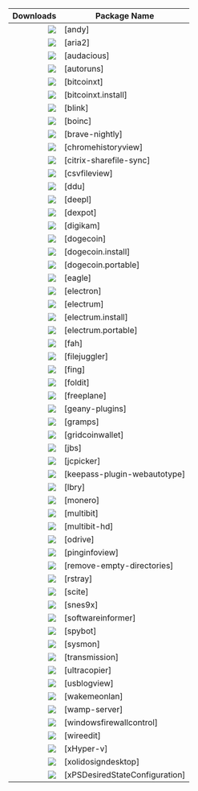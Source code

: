 | Downloads | Package Name |
|-----------:|--------------|
| [![](http://img.shields.io/chocolatey/dt/andy.svg?color=green&label=andy)](https://chocolatey.org/packages/andy) | [andy]|
| [![](http://img.shields.io/chocolatey/dt/aria2.svg?color=green&label=aria2)](https://chocolatey.org/packages/aria2) | [aria2]|
| [![](http://img.shields.io/chocolatey/dt/audacious.svg?color=green&label=audacious)](https://chocolatey.org/packages/audacious) | [audacious]|
| [![](http://img.shields.io/chocolatey/dt/autoruns.svg?color=green&label=autoruns)](https://chocolatey.org/packages/autoruns) | [autoruns]|
| [![](http://img.shields.io/chocolatey/dt/bitcoinxt.svg?color=green&label=bitcoinxt)](https://chocolatey.org/packages/bitcoinxt) | [bitcoinxt]|
| [![](http://img.shields.io/chocolatey/dt/bitcoinxt.install.svg?color=green&label=bitcoinxt.install)](https://chocolatey.org/packages/bitcoinxt.install) | [bitcoinxt.install]|
| [![](http://img.shields.io/chocolatey/dt/blink.svg?color=green&label=blink)](https://chocolatey.org/packages/blink) | [blink]|
| [![](http://img.shields.io/chocolatey/dt/boinc.svg?color=green&label=boinc)](https://chocolatey.org/packages/boinc) | [boinc]|
| [![](http://img.shields.io/chocolatey/dt/brave-nightly.svg?color=green&label=brave-nightly)](https://chocolatey.org/packages/brave-nightly) | [brave-nightly]|
| [![](http://img.shields.io/chocolatey/dt/chromehistoryview.svg?color=green&label=chromehistoryview)](https://chocolatey.org/packages/chromehistoryview) | [chromehistoryview]|
| [![](http://img.shields.io/chocolatey/dt/citrix-sharefile-sync.svg?color=green&label=citrix-sharefile-sync)](https://chocolatey.org/packages/citrix-sharefile-sync) | [citrix-sharefile-sync]|
| [![](http://img.shields.io/chocolatey/dt/csvfileview.svg?color=green&label=csvfileview)](https://chocolatey.org/packages/csvfileview) | [csvfileview]|
| [![](http://img.shields.io/chocolatey/dt/ddu.svg?color=green&label=ddu)](https://chocolatey.org/packages/ddu) | [ddu]|
| [![](http://img.shields.io/chocolatey/dt/deepl.svg?color=green&label=deepl)](https://chocolatey.org/packages/deepl) | [deepl]|
| [![](http://img.shields.io/chocolatey/dt/dexpot.svg?color=green&label=dexpot)](https://chocolatey.org/packages/dexpot) | [dexpot]|
| [![](http://img.shields.io/chocolatey/dt/digikam.svg?color=green&label=digikam)](https://chocolatey.org/packages/digikam) | [digikam]|
| [![](http://img.shields.io/chocolatey/dt/dogecoin.svg?color=green&label=dogecoin)](https://chocolatey.org/packages/dogecoin) | [dogecoin]|
| [![](http://img.shields.io/chocolatey/dt/dogecoin.install.svg?color=green&label=dogecoin.install)](https://chocolatey.org/packages/dogecoin.install) | [dogecoin.install]|
| [![](http://img.shields.io/chocolatey/dt/dogecoin.portable.svg?color=green&label=dogecoin.portable)](https://chocolatey.org/packages/dogecoin.portable) | [dogecoin.portable]|
| [![](http://img.shields.io/chocolatey/dt/eagle.svg?color=green&label=eagle)](https://chocolatey.org/packages/eagle) | [eagle]|
| [![](http://img.shields.io/chocolatey/dt/electron.svg?color=green&label=electron)](https://chocolatey.org/packages/electron) | [electron]|
| [![](http://img.shields.io/chocolatey/dt/electrum.svg?color=green&label=electrum)](https://chocolatey.org/packages/electrum) | [electrum]|
| [![](http://img.shields.io/chocolatey/dt/electrum.install.svg?color=green&label=electrum.install)](https://chocolatey.org/packages/electrum.install) | [electrum.install]|
| [![](http://img.shields.io/chocolatey/dt/electrum.portable.svg?color=green&label=electrum.portable)](https://chocolatey.org/packages/electrum.portable) | [electrum.portable]|
| [![](http://img.shields.io/chocolatey/dt/fah.svg?color=green&label=fah)](https://chocolatey.org/packages/fah) | [fah]|
| [![](http://img.shields.io/chocolatey/dt/filejuggler.svg?color=green&label=filejuggler)](https://chocolatey.org/packages/filejuggler) | [filejuggler]|
| [![](http://img.shields.io/chocolatey/dt/fing.svg?color=green&label=fing)](https://chocolatey.org/packages/fing) | [fing]|
| [![](http://img.shields.io/chocolatey/dt/foldit.svg?color=green&label=foldit)](https://chocolatey.org/packages/foldit) | [foldit]|
| [![](http://img.shields.io/chocolatey/dt/freeplane.svg?color=green&label=freeplane)](https://chocolatey.org/packages/freeplane) | [freeplane]|
| [![](http://img.shields.io/chocolatey/dt/geany-plugins.svg?color=green&label=geany-plugins)](https://chocolatey.org/packages/geany-plugins) | [geany-plugins]|
| [![](http://img.shields.io/chocolatey/dt/gramps.svg?color=green&label=gramps)](https://chocolatey.org/packages/gramps) | [gramps]|
| [![](http://img.shields.io/chocolatey/dt/gridcoinwallet.svg?color=green&label=gridcoinwallet)](https://chocolatey.org/packages/gridcoinwallet) | [gridcoinwallet]|
| [![](http://img.shields.io/chocolatey/dt/jbs.svg?color=green&label=jbs)](https://chocolatey.org/packages/jbs) | [jbs]|
| [![](http://img.shields.io/chocolatey/dt/jcpicker.svg?color=green&label=jcpicker)](https://chocolatey.org/packages/jcpicker) | [jcpicker]|
| [![](http://img.shields.io/chocolatey/dt/keepass-plugin-webautotype.svg?color=green&label=keepass-plugin-webautotype)](https://chocolatey.org/packages/keepass-plugin-webautotype) | [keepass-plugin-webautotype]|
| [![](http://img.shields.io/chocolatey/dt/lbry.svg?color=green&label=lbry)](https://chocolatey.org/packages/lbry) | [lbry]|
| [![](http://img.shields.io/chocolatey/dt/monero.svg?color=green&label=monero)](https://chocolatey.org/packages/monero) | [monero]|
| [![](http://img.shields.io/chocolatey/dt/multibit.svg?color=green&label=multibit)](https://chocolatey.org/packages/multibit) | [multibit]|
| [![](http://img.shields.io/chocolatey/dt/multibit-hd.svg?color=green&label=multibit-hd)](https://chocolatey.org/packages/multibit-hd) | [multibit-hd]|
| [![](http://img.shields.io/chocolatey/dt/odrive.svg?color=green&label=odrive)](https://chocolatey.org/packages/odrive) | [odrive]|
| [![](http://img.shields.io/chocolatey/dt/pinginfoview.svg?color=green&label=pinginfoview)](https://chocolatey.org/packages/pinginfoview) | [pinginfoview]|
| [![](http://img.shields.io/chocolatey/dt/remove-empty-directories.svg?color=green&label=remove-empty-directories)](https://chocolatey.org/packages/remove-empty-directories) | [remove-empty-directories]|
| [![](http://img.shields.io/chocolatey/dt/rstray.svg?color=green&label=rstray)](https://chocolatey.org/packages/rstray) | [rstray]|
| [![](http://img.shields.io/chocolatey/dt/scite.svg?color=green&label=scite)](https://chocolatey.org/packages/scite) | [scite]|
| [![](http://img.shields.io/chocolatey/dt/snes9x.svg?color=green&label=snes9x)](https://chocolatey.org/packages/snes9x) | [snes9x]|
| [![](http://img.shields.io/chocolatey/dt/softwareinformer.svg?color=green&label=softwareinformer)](https://chocolatey.org/packages/softwareinformer) | [softwareinformer]|
| [![](http://img.shields.io/chocolatey/dt/spybot.svg?color=green&label=spybot)](https://chocolatey.org/packages/spybot) | [spybot]|
| [![](http://img.shields.io/chocolatey/dt/sysmon.svg?color=green&label=sysmon)](https://chocolatey.org/packages/sysmon) | [sysmon]|
| [![](http://img.shields.io/chocolatey/dt/transmission.svg?color=green&label=transmission)](https://chocolatey.org/packages/transmission) | [transmission]|
| [![](http://img.shields.io/chocolatey/dt/ultracopier.svg?color=green&label=ultracopier)](https://chocolatey.org/packages/ultracopier) | [ultracopier]|
| [![](http://img.shields.io/chocolatey/dt/usblogview.svg?color=green&label=usblogview)](https://chocolatey.org/packages/usblogview) | [usblogview]|
| [![](http://img.shields.io/chocolatey/dt/wakemeonlan.svg?color=green&label=wakemeonlan)](https://chocolatey.org/packages/wakemeonlan) | [wakemeonlan]|
| [![](http://img.shields.io/chocolatey/dt/wamp-server.svg?color=green&label=wamp-server)](https://chocolatey.org/packages/wamp-server) | [wamp-server]|
| [![](http://img.shields.io/chocolatey/dt/windowsfirewallcontrol.svg?color=green&label=windowsfirewallcontrol)](https://chocolatey.org/packages/windowsfirewallcontrol) | [windowsfirewallcontrol]|
| [![](http://img.shields.io/chocolatey/dt/wireedit.svg?color=green&label=wireedit)](https://chocolatey.org/packages/wireedit) | [wireedit]|
| [![](http://img.shields.io/chocolatey/dt/xHyper-v.svg?color=green&label=xHyper-v)](https://chocolatey.org/packages/xHyper-v) | [xHyper-v]|
| [![](http://img.shields.io/chocolatey/dt/xolidosigndesktop.svg?color=green&label=xolidosigndesktop)](https://chocolatey.org/packages/xolidosigndesktop) | [xolidosigndesktop]|
| [![](http://img.shields.io/chocolatey/dt/xPSDesiredStateConfiguration.svg?color=green&label=xPSDesiredStateConfiguration)](https://chocolatey.org/packages/xPSDesiredStateConfiguration) | [xPSDesiredStateConfiguration]|
